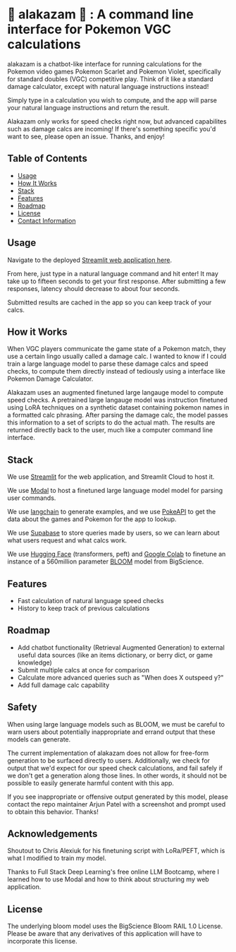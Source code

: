 # :dizzy: alakazam :spoon: : A command line interface for Pokemon VGC calculations

alakazam is a chatbot-like interface for running calculations for the Pokemon video games Pokemon Scarlet and Pokemon Violet, specifically for standard doubles (VGC) competitive play. Think of it like a standard damage calculator, except with natural language instructions instead!

Simply type in a calculation you wish to compute, and the app will parse your natural language instructions and return the result.

Alakazam only works for speed checks right now, but advanced capabilites such as damage calcs are incoming! If there's something specific you'd want to see, please open an issue. Thanks, and enjoy!


## Table of Contents
- [Usage](#usage)
- [How It Works](#how-it-works)
- [Stack](#stack)
- [Features](#features)
- [Roadmap](#roadmap)
- [License](#license)
- [Contact Information](#contact-information)

## Usage

Navigate to the deployed [Streamlit web application here](https://alakazam.streamlit.app/).

From here, just type in a natural language command and hit enter! It may take up to fifteen seconds to get your first response. After submitting a few responses, latency should decrease to about four seconds.

Submitted results are cached in the app so you can keep track of your calcs.

## How it Works
When VGC players communicate the game state of a Pokemon match, they use a certain lingo usually called a damage calc. I wanted to know if I could train a large language model to parse these damage calcs and speed checks, to compute them directly instead of tediously using a interface like Pokemon Damage Calculator.


Alakazam uses an augmented finetuned large langauge model to compute speed checks. A pretrained large langauge model was instruction finetuned using LoRA techniques on a synthetic dataset containing pokemon names in a formatted calc phrasing. After parsing the damage calc, the model passes this information to a set of scripts to do the actual math. The results are returned directly back to the user, much like a computer command line interface.

## Stack

We use [Streamlit](https://streamlit.io) for the web application, and Streamlit Cloud to host it.

We use [Modal](https://modal.com) to host a finetuned large language model model for parsing user commands.

We use [langchain](https://api.python.langchain.com/en/latest/) to generate examples, and we use [PokeAPI](https://pokeapi.co) to get the data about the games and Pokemon for the app to lookup.

We use [Supabase](https://supabase.com) to store queries made by users, so we can learn about what users request and what calcs work.

We use [Hugging Face](https://huggingface.co) (transformers, peft) and [Google Colab](https://colab.research.google.com) to finetune an instance of a 560million parameter [BLOOM](https://huggingface.co/bigscience/bloom-560m#uses) model from BigScience.


## Features

- Fast calculation of natural language speed checks
- History to keep track of previous calculations

## Roadmap
- Add chatbot functionality (Retrieval Augmented Generation) to external useful data sources (like an items dictionary, or berry dict, or game knowledge)
- Submit multiple calcs at once for comparison
- Calculate more advanced queries such as "When does X outspeed y?"
- Add full damage calc capability

## Safety

When using large language models such as BLOOM, we must be careful to warn users about potentially inappropriate and errand output that these models can generate.

The current implementation of alakazam does not allow for free-form generation to be surfaced directly to users. Additionally, we check for output that we'd expect for our speed check calculations, and fail safely if we don't get a generation along those lines. In other words, it should not be possible to easily generate harmful content with this app.

If you see inappropriate or offensive output generated by this model, please contact the repo maintainer Arjun Patel with a screenshot and prompt used to obtain this behavior. Thanks!

## Acknowledgements

Shoutout to Chris Alexiuk for his finetuning script with LoRa/PEFT, which is what I modified to train my model.

Thanks to Full Stack Deep Learning's free online LLM Bootcamp, where I learned how to use Modal and how to think about structuring my web application.

## License

The underlying bloom model uses the BigScience Bloom RAIL 1.0 License. Please be aware that any derivatives of this application will have to incorporate this license.

